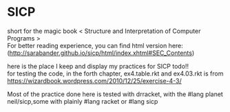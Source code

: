 # SICP  
short for the magic book < Structure and Interpretation of Computer Programs >  
For better reading experience, you can find html version here:
(http://sarabander.github.io/sicp/html/index.xhtml#SEC_Contents)


here is the place I keep and display my practices for SICP
todo!!  
for testing the code, in the forth chapter, ex4.table.rkt and ex4.03.rkt is from
https://wizardbook.wordpress.com/2010/12/25/exercise-4-3/

Most of the practice done here is tested with drracket, with the #lang planet neil/sicp,some with plainly #lang racket or #lang sicp
